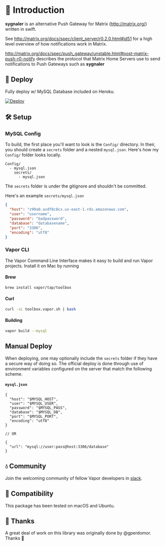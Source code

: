 # 📖 Introduction

**sygnaler** is an alternative Push Gateway for Matrix (http://matrix.org/) written in swift.

See http://matrix.org/docs/spec/client_server/r0.2.0.html#id51 for a high level overview of how notifications work in Matrix.

http://matrix.org/docs/spec/push_gateway/unstable.html#post-matrix-push-r0-notify describes the protocol that Matrix Home Servers use to send notifications to Push Gateways such as **sygnaler**

## 🦄 Deploy

Fully deploy w/ MySQL Database included on Heroku.

[![Deploy](https://www.herokucdn.com/deploy/button.svg)](https://heroku.com/deploy)

## 🛠 Setup

### MySQL Config

To build, the first place you'll want to look is the `Config/` directory. In their, you should create a `secrets` folder and a nested `mysql.json`. Here's how my `Config/` folder looks locally.

```
Config/
  - mysql.json
	secrets/
	  - mysql.json
```

The `secrets` folder is under the gitignore and shouldn't be committed.

Here's an example `secrets/mysql.json`

```json
{
  "host": "z99a0.asdf8c8cx.us-east-1.rds.amazonaws.com",
  "user": "username",
  "password": "badpassword",
  "database": "databasename",
  "port": "3306",
  "encoding": "utf8"
}
```

### Vapor CLI

The Vapor Command Line Interface makes it easy to build and run Vapor projects. Install it on Mac by running

#### Brew

```sh
brew install vapor/tap/toolbox
```

#### Curl

```sh
curl -sL toolbox.vapor.sh | bash
```

#### Building

```sh
vapor build --mysql
```

## Manual Deploy

When deploying, one may optionally include the `secrets` folder if they have a secure way of doing so. The official deploy is done through use of environment variables configured on the server that match the following scheme.

#### `mysql.json`

```
{
  "host": "$MYSQL_HOST",
  "user": "$MYSQL_USER",
  "password": "$MYSQL_PASS",
  "database": "$MYSQL_DB",
  "port": "$MYSQL_PORT",
  "encoding": "utf8"
}

// OR

{
  "url": "mysql://user:pass@host:3306/database"
}
```

## 💧 Community

Join the welcoming community of fellow Vapor developers in [slack](http://vapor.team).

## 🔧 Compatibility

This package has been tested on macOS and Ubuntu.

## 🙌 Thanks

A great deal of work on this library was originally done by @gperdomor. Thanks 🙌
